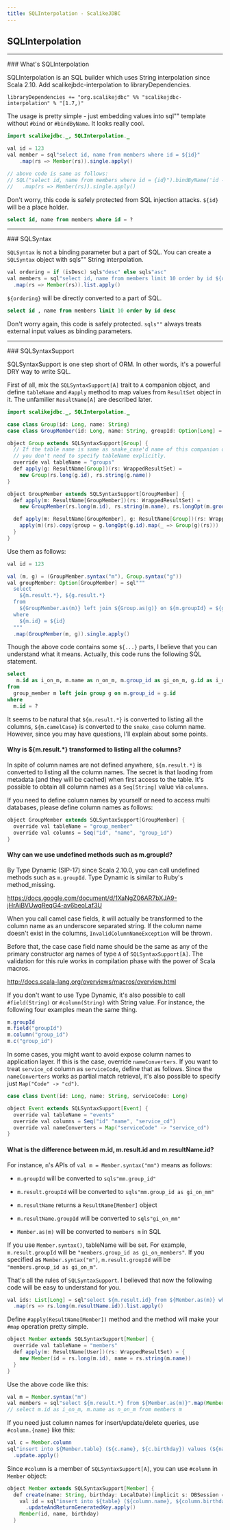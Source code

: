 ```yaml
---
title: SQLInterpolation - ScalikeJDBC
---
```


## SQLInterpolation

<hr/>
### What's SQLInterpolation

SQLInterpolation is an SQL builder which uses String interpolation since Scala 2.10. Add scalikejbdc-interpolation to libraryDependencies.

```
libraryDependencies += "org.scalikejdbc" %% "scalikejdbc-interpolation" % "[1.7,)"
```

The usage is pretty simple - just embedding values into sql"" template without `#bind` or `#bindByName`. It looks really cool.

```java
import scalikejdbc._, SQLInterpolation._

val id = 123
val member = sql"select id, name from members where id = ${id}"
    .map(rs => Member(rs)).single.apply()

// above code is same as follows:
// SQL("select id, name from members where id = {id}").bindByName('id -> id)
//   .map(rs => Member(rs)).single.apply()
```

Don't worry, this code is safely protected from SQL injection attacks. `${id}` will be a place holder.

```sql
select id, name from members where id = ?
```

<hr/>
### SQLSyntax

`SQLSyntax` is not a binding parameter but a part of SQL. You can create a `SQLSyntax` object with sqls"" String interpolation.

```java
val ordering = if (isDesc) sqls"desc" else sqls"asc"
val members = sql"select id, name from members limit 10 order by id ${ordering}"
  .map(rs => Member(rs)).list.apply()
```

`${ordering}` will be directly converted to a part of SQL.

```sql
select id , name from members limit 10 order by id desc
```

Don't worry again, this code is safely protected. `sqls""` always treats external input values as binding parameters.

<hr/>
### SQLSyntaxSupport

SQLSyntaxSupport is one step short of ORM. In other words, it's a powerful DRY way to write SQL.

First of all, mix the `SQLSyntaxSupport[A]` trait to `A` companion object, and define `tableName` and `#apply` method to map values from `ResultSet` object in it. The unfamilier `ResultName[A]` are described later.

```java
import scalikejdbc._, SQLInterpolation._

case class Group(id: Long, name: String)
case class GroupMember(id: Long, name: String, groupId: Option[Long] = None, group: Option[Group])

object Group extends SQLSyntaxSupport[Group] {
  // If the table name is same as snake_case'd name of this companion object,
  // you don't need to specify tableName explicitly.
  override val tableName = "groups"
  def apply(g: ResultName[Group])(rs: WrappedResultSet) =
    new Group(rs.long(g.id), rs.string(g.name))
}

object GroupMember extends SQLSyntaxSupport[GroupMember] {
  def apply(m: ResultName[GroupMember])(rs: WrappedResultSet) =
    new GroupMember(rs.long(m.id), rs.string(m.name), rs.longOpt(m.groupId))

  def apply(m: ResultName[GroupMember], g: ResultName[Group])(rs: WrappedResultSet) =  {
    apply(m)(rs).copy(group = g.longOpt(g.id).map(_ => Group(g)(rs)))
  }
}
```

Use them as follows:

```java
val id = 123

val (m, g) = (GroupMember.syntax("m"), Group.syntax("g"))
val groupMember: Option[GroupMember] = sql"""
  select
    ${m.result.*}, ${g.result.*}
  from
    ${GroupMember.as(m)} left join ${Group.as(g)} on ${m.groupId} = ${g.id}
  where
    ${m.id} = ${id}
  """
  .map(GroupMember(m, g)).single.apply()
```

Though the above code contains some `${...}` parts, I believe that you can understand what it means. Actually, this code runs the following SQL statement.

```sql
select
   m.id as i_on_m, m.name as n_on_m, m.group_id as gi_on_m, g.id as i_on_g, g.name as n_on_g
from
  group_member m left join group g on m.group_id = g.id
where
  m.id = ?
```

It seems to be natural that `${m.result.*}` is converted to listing all the columns, `${m.camelCase}` is converted to the `snake_case` column name. However, since you may have questions, I'll explain about some points.

#### Why is ${m.result.*} transformed to listing all the columns?

In spite of column names are not defined anywhere, `${m.result.*}` is converted to listing all the column names. The secret is that laoding from metadata (and they will be cached) when first access to the table. It's possible to obtain all column names as a `Seq[String]` value via `columns`.

If you need to define column names by yourself or need to access multi databases, please define column names as follows:

```java
object GroupMember extends SQLSyntaxSupport[GroupMember] {
  override val tableName = "group_member"
  override val columns = Seq("id", "name", "group_id")
}
```

#### Why can we use undefined methods such as m.groupId?

By Type Dynamic (SIP-17) since Scala 2.10.0, you can call undefined methods such as `m.groupId`. Type Dynamic is similar to Ruby's method_missing.

https://docs.google.com/document/d/1XaNgZ06AR7bXJA9-jHrAiBVUwqReqG4-av6beoLaf3U

When you call camel case fields, it will actually be transformed to the column name as an underscore separated string. If the column name doesn't exist in the columns, `InvalidColumnNameException` will be thrown.

Before that, the case case field name should be the same as any of the primary constructor arg names of type `A` of `SQLSyntaxSupport[A]`. The validation for this rule works in compilation phase with the power of Scala macros.

http://docs.scala-lang.org/overviews/macros/overview.html

If you don't want to use Type Dynamic, it's also possible to call `#field(String)` or `#column(String)` with String value. For instance, the following four examples mean the same thing.

```java
m.groupId
m.field("groupId")
m.column("group_id")
m.c("group_id")
```

In some cases, you might want to avoid expose column names to application layer. If this is the case, override `nameConverters`. If you want to treat `service_cd` column as `serviceCode`, define that as follows. Since the `nameConverters` works as partial match retrieval, it's also possible to specify just `Map("Code" -> "cd")`.

```java
case class Event(id: Long, name: String, serviceCode: Long)

object Event extends SQLSyntaxSupport[Event] {
  override val tableName = "events"
  override val columns = Seq("id" "name", "service_cd")
  override val nameConverters = Map("serviceCode" -> "service_cd")
}
```

#### What is the difference between m.id, m.result.id and m.resultName.id?

For instance, `m`'s APIs of `val m = Member.syntax("mm")` means as follows:

- `m.groupId` will be converted to `sqls"mm.group_id"`
- `m.result.groupId` will be converted to `sqls"mm.group_id as gi_on_mm"`
- `m.resultName` returns a `ResultName[Member]` object
- `m.resultName.groupId` will be converted to `sqls"gi_on_mm"`

- `Member.as(m)` will be converted to `members m` in SQL

If you use `Member.syntax()`, tableName will be set. For example,  `m.result.groupId` will be `"members.group_id as gi_on_members"`. If you specified as `Member.syntax("m")`, `m.result.groupId` will be `"members.group_id as gi_on_m"`.

That's all the rules of `SQLSyntaxSupport`. I believed that now the following code will be easy to understand for you.

```java
val ids: List[Long] = sql"select ${m.result.id} from ${Member.as(m)} where ${m.gourpId} = 1"
  .map(rs => rs.long(m.resultName.id)).list.apply()
```

Define `#apply(ResultName[Member])` method and the method will make your `#map` operation pretty simple.

```java
object Member extends SQLSyntaxSupport[Member] {
  override val tableName = "members"
  def apply(m: ResultName[User])(rs: WrappedResultSet) = {
    new Member(id = rs.long(m.id), name = rs.string(m.name))
  }
}
```

Use the above code like this:

```java
val m = Member.syntax("m")
val members = sql"select ${m.result.*} from ${Member.as(m)}".map(Member(m)).list.apply()
// select m.id as i_on_m, m.name as n_on_m from members m
```

If you need just column names for insert/update/delete queries, use `#column.{name}` like this:

```java
val c = Member.column
sql"insert into ${Member.table} (${c.name}, ${c.birthday}) values (${name}, ${birthday})"
  .update.apply()
```

Since `#column` is a member of `SQLSyntaxSupport[A]`, you can use `#column` in `Member` object:

```java
object Member extends SQLSyntaxSupport[Member] {
  def create(name: String, birthday: LocalDate)(implicit s: DBSession = AutoSession): Member = {
    val id = sql"insert into ${table} (${column.name}, ${column.birthday}) values (${name}, ${birthday})"
      .updateAndReturnGeneratedKey.apply()
    Member(id, name, birthday)
  }
```

